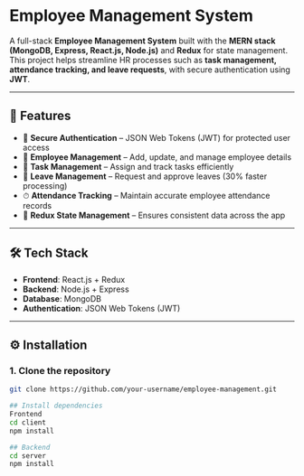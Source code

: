 # Employee Management System  

A full-stack **Employee Management System** built with the **MERN stack (MongoDB, Express, React.js, Node.js)** and **Redux** for state management.  
This project helps streamline HR processes such as **task management, attendance tracking, and leave requests**, with secure authentication using **JWT**.  

---

## 🚀 Features  

- 🔐 **Secure Authentication** – JSON Web Tokens (JWT) for protected user access  
- 👥 **Employee Management** – Add, update, and manage employee details  
- 📝 **Task Management** – Assign and track tasks efficiently  
- 📅 **Leave Management** – Request and approve leaves (30% faster processing)  
- ⏱ **Attendance Tracking** – Maintain accurate employee attendance records  
- 🔄 **Redux State Management** – Ensures consistent data across the app  

---

## 🛠 Tech Stack  

- **Frontend**: React.js + Redux  
- **Backend**: Node.js + Express  
- **Database**: MongoDB  
- **Authentication**: JSON Web Tokens (JWT)  

---

## ⚙️ Installation  

### 1. Clone the repository  
```bash
git clone https://github.com/your-username/employee-management.git

## Install dependencies
Frontend
cd client
npm install

## Backend
cd server
npm install